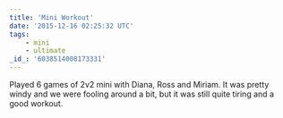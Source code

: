 ```yaml
---
title: 'Mini Workout'
date: '2015-12-16 02:25:32 UTC'
tags:
    - mini
    - ultimate
_id_: '6038514008173331'
---
```


Played 6 games of 2v2 mini with Diana, Ross and Miriam. It was pretty windy
and we were fooling around a bit, but it was still quite tiring and a good
workout.
